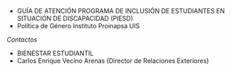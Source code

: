 - GUÍA DE ATENCIÓN PROGRAMA DE INCLUSIÓN DE ESTUDIANTES EN SITUACIÓN DE DISCAPACIDAD (PIESD)
- Política de Género Instituto Proinapsa UIS

*Contactos*

-  BIENESTAR ESTUDIANTIL
-  Carlos Enrique Vecino Arenas (Director de Relaciones Exteriores)

